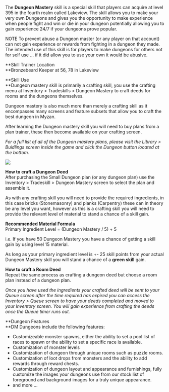 ---
---
The **Dungeon Mastery** skill is a special skill that players can acquire at level 395 in the fourth realm called Lakeview. The skill allows you to make your very own Dungeons and gives you the opportunity to make experience when people fight and win or die in your dungeon potentially allowing you to gain experience 24/7 if your dungeons prove popular.

NOTE To prevent abuse a Dungeon master (or any player on that account) can not gain experience or rewards from fighting in a dungeon they made. The intended use of this skill is for players to make dungeons for others not for self use ... if it did allow you to use your own it would be abusive.

**Skill Trainer Location  
**Bronzebeard Keeper at 56, 78 in Lakeview

**Skill Use  
**Dungeon mastery skill is primarily a crafting skill, you use the crafting menu at Inventory > Tradeskills > Dungeon Mastery to craft deeds for rooms and the dungeons themselves.

Dungeon mastery is also much more than merely a crafting skill as it encompasses many screens and feature subsets that allow you to craft the best dungeon in Myzan.

After learning the Dungeon mastery skill you will need to buy plans from a plan trainer, these then become available on your crafting screen.

_For a full list of all of the Dungeon mastery plans, please visit the Library > Buidlings screen inside the game and click the Dungeon button located at the bottom._

[![](https://lohcdn.com/images/t_dungeonmastery.jpg)](https://lohcdn.com/images/dungeonmastery.jpg)

**How to craft a Dungeon Deed**  
After purchasing the Small Dungeon plan (or any dungeon plan) use the Inventory > Tradeskill > Dungeon Mastery screen to select the plan and assemble it.

As with any crafting skill you will need to provide the required ingredients, in this case bricks (Stonemasonry) and planks (Carpentry) these can in theory be any level you want, however as this is a crafting skill you will need to provide the relevant level of material to stand a chance of a skill gain.

**Recommended Material Formula**  
Primary Ingredient Level = (Dungeon Mastery / 5) + 5

i.e. If you have 50 Dungeon Mastery you have a chance of getting a skill gain by using level 15 material.

As long as your primary ingredient level is +- 25 skill points from your actual Dungeon Mastery skill you will stand a chance of a **green skill** gain.

**How to craft a Room Deed**  
Repeat the same process as crafting a dungeon deed but choose a room plan instead of a dungeon plan.

_Once you have used the ingredients your crafted deed will be sent to your Queue screen after the time required has expired you can access the Inventory > Queue screen to have your deeds completed and moved to your Inventory screen. You will gain experience from crafting the deeds once the Queue timer runs out._

**Dungeon Features  
**DM Dungeons include the following features:

*   Customizeable monster spawns, either the ability to set a pool list of races to spawn or the ability to set a specific race is available.
*   Customization of monster levels
*   Customization of dungeon through unique rooms such as puzzle rooms.
*   Customization of loot drops from monsters and the ability to add rewards through reward chests.
*   Customization of dungeon layout and appearance and furnishings, fully customize the images your dungeons use from our stock list of foreground and background images for a truly unique appearance.
*   and more ...